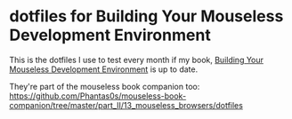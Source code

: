 # dotfiles for Building Your Mouseless Development Environment

This is the dotfiles I use to test every month if my book, [Building Your Mouseless Development Environment](https://themoouseless.dev) is up to date.

They're part of the mouseless book companion too: https://github.com/Phantas0s/mouseless-book-companion/tree/master/part_II/13_mouseless_browsers/dotfiles
